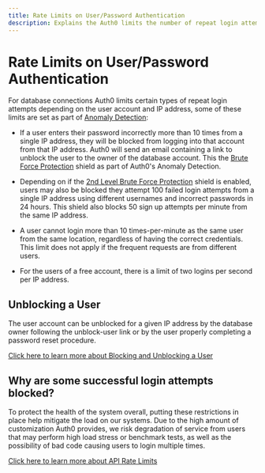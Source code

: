 ```yaml
---
title: Rate Limits on User/Password Authentication
description: Explains the Auth0 limits the number of repeat login attempts per user and IP address on database connections.
---
```


# Rate Limits on User/Password Authentication

For database connections Auth0 limits certain types of repeat login attempts depending on the user account and IP address, some of these limits are set as part of [Anomaly Detection](/anomaly-detection):

 - If a user enters their password incorrectly more than 10 times from a single IP address, they will be blocked from logging into that account from that IP address. Auth0 will send an email containing a link to unblock the user to the owner of the database account. This the [Brute Force Protection](/anomaly-detection#brute-force-protection) shield as part of Auth0's Anomaly Detection.

 - Depending on if the [2nd Level Brute Force Protection](/anomaly-detection#2nd-level-brute-force-protection) shield is enabled, users may also be blocked they attempt 100 failed login attempts from a single IP address using different usernames and incorrect passwords in 24 hours. This shield also blocks 50 sign up attempts per minute from the same IP address.

 - A user cannot login more than 10 times-per-minute as the same user from the same location, regardless of having the correct credentials. This limit does not apply if the frequent requests are from different users.

 - For the users of a free account, there is a limit of two logins per second per IP address.

 ## Unblocking a User

 The user account can be unblocked for a given IP address by the database owner following the unblock-user link or by the user properly completing a password reset procedure.

 [Click here to learn more about Blocking and Unblocking a User](/user-profile#blocking-and-unblocking-a-user)

 ## Why are some successful login attempts blocked?

To protect the health of the system overall, putting these restrictions in place help mitigate the load on our systems. Due to the high amount of customization Auth0 provides, we risk degradation of service from users that may perform high load stress or benchmark tests, as well as the possibility of bad code causing users to login multiple times.

[Click here to learn more about API Rate Limits](/rate-limits)
